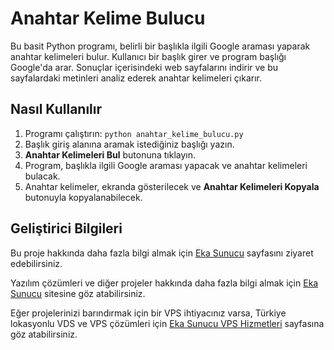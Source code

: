 # Anahtar Kelime Bulucu

Bu basit Python programı, belirli bir başlıkla ilgili Google araması yaparak anahtar kelimeleri bulur. Kullanıcı bir başlık girer ve program başlığı Google'da arar. Sonuçlar içerisindeki web sayfalarını indirir ve bu sayfalardaki metinleri analiz ederek anahtar kelimeleri çıkarır.

## Nasıl Kullanılır

1. Programı çalıştırın: `python anahtar_kelime_bulucu.py`
2. Başlık giriş alanına aramak istediğiniz başlığı yazın.
3. **Anahtar Kelimeleri Bul** butonuna tıklayın.
4. Program, başlıkla ilgili Google araması yapacak ve anahtar kelimeleri bulacak.
5. Anahtar kelimeler, ekranda gösterilecek ve **Anahtar Kelimeleri Kopyala** butonuyla kopyalanabilecek.

## Geliştirici Bilgileri

Bu proje hakkında daha fazla bilgi almak için [Eka Sunucu](https://www.ekasunucu.com/yazilim/anahtar-kelime-uretici-python) sayfasını ziyaret edebilirsiniz.

Yazılım çözümleri ve diğer projeler hakkında daha fazla bilgi almak için [Eka Sunucu](https://www.ekasunucu.com/) sitesine göz atabilirsiniz.

Eğer projelerinizi barındırmak için bir VPS ihtiyacınız varsa, Türkiye lokasyonlu VDS ve VPS çözümleri için [Eka Sunucu VPS Hizmetleri](https://www.ekasunucu.com/kategori/turkiye-lokasyon-vds-vps) sayfasına göz atabilirsiniz.
